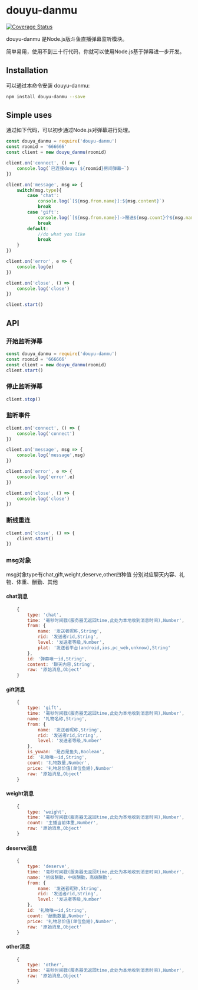 # douyu-danmu

[![Coverage Status](https://coveralls.io/repos/github/BacooTang/douyu-danmu/badge.svg?branch=master)](https://coveralls.io/github/BacooTang/douyu-danmu?branch=master)

douyu-danmu 是Node.js版斗鱼直播弹幕监听模块。

简单易用，使用不到三十行代码，你就可以使用Node.js基于弹幕进一步开发。

## Installation

可以通过本命令安装 douyu-danmu:

```bash
npm install douyu-danmu --save
```

## Simple uses

通过如下代码，可以初步通过Node.js对弹幕进行处理。

```javascript
const douyu_danmu = require('douyu-danmu')
const roomid = '666666'
const client = new douyu_danmu(roomid)

client.on('connect', () => {
    console.log(`已连接douyu ${roomid}房间弹幕~`)
})

client.on('message', msg => {
    switch(msg.type){
        case 'chat':
            console.log(`[${msg.from.name}]:${msg.content}`)
            break
        case 'gift':
            console.log(`[${msg.from.name}]->赠送${msg.count}个${msg.name}`)
            break
        default:
            //do what you like
            break
    }
})

client.on('error', e => {
    console.log(e)
})

client.on('close', () => {
    console.log('close')
})

client.start()
```

## API

### 开始监听弹幕

```javascript
const douyu_danmu = require('douyu-danmu')
const roomid = '666666'
const client = new douyu_danmu(roomid)
client.start()
```

### 停止监听弹幕

```javascript
client.stop()
```

### 监听事件

```javascript
client.on('connect', () => {
    console.log('connect')
})

client.on('message', msg => {
    console.log('message',msg)
})

client.on('error', e => {
    console.log('error',e)
})

client.on('close', () => {
    console.log('close')
})
```

### 断线重连

```javascript
client.on('close', () => {
    client.start()
})
```

### msg对象

msg对象type有chat,gift,weight,deserve,other四种值
分别对应聊天内容、礼物、体重、酬勤、其他

#### chat消息
```javascript
    {
        type: 'chat',
        time: '毫秒时间戳(服务器无返回time,此处为本地收到消息时间),Number',
        from: {
            name: '发送者昵称,String',
            rid: '发送者rid,String',
            level: '发送者等级,Number',
            plat: '发送者平台(android,ios,pc_web,unknow),String'
        },
        id: '弹幕唯一id,String',
        content: '聊天内容,String',
        raw: '原始消息,Object'
    }
```

#### gift消息
```javascript
    {
        type: 'gift',
        time: '毫秒时间戳(服务器无返回time,此处为本地收到消息时间),Number',
        name: '礼物名称,String',
        from: {
            name: '发送者昵称,String',
            rid: '发送者rid,String',
            level: '发送者等级,Number'
        },
        is_yuwan: '是否是鱼丸,Boolean',
        id: '礼物唯一id,String',
        count: '礼物数量,Number',
        price: '礼物总价值(单位鱼翅),Number'
        raw: '原始消息,Object'
    }
```

#### weight消息
```javascript
    {
        type: 'weight',
        time: '毫秒时间戳(服务器无返回time,此处为本地收到消息时间),Number',
        count: '主播当前体重,Number',
        raw: '原始消息,Object'
    }
```

#### deserve消息
```javascript
    {
        type: 'deserve',
        time: '毫秒时间戳(服务器无返回time,此处为本地收到消息时间),Number',
        name: '初级酬勤，中级酬勤，高级酬勤',
        from: {
            name: '发送者昵称,String',
            rid: '发送者rid,String',
            level: '发送者等级,Number'
        },
        id: '礼物唯一id,String',
        count: '酬勤数量,Number',
        price: '礼物总价值(单位鱼翅),Number',
        raw: '原始消息,Object'
    }
```

#### other消息
```javascript
    {
        type: 'other',
        time: '毫秒时间戳(服务器无返回time,此处为本地收到消息时间),Number',
        raw: '原始消息,Object'
    }
```